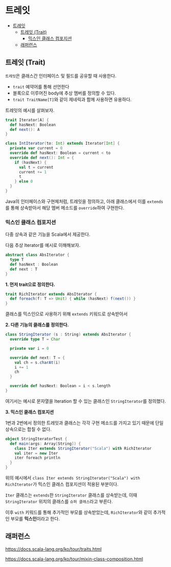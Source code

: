 # 트레잇

- [트레잇](#트레잇)
  - [트레잇 (Trait)](#트레잇-trait)
    - [믹스인 클래스 컴포지션](#믹스인-클래스-컴포지션)
  - [래퍼런스](#래퍼런스)

## 트레잇 (Trait)

`트레잇`은 클래스간 인터페이스 및 필드를 공유할 때 사용한다.

- `trait` 예약어를 통해 선언한다
- 블록으로 이루어진 body에 추상 멤버를 정의할 수 있다.
- `trait TraitName[T]`와 같이 제네릭과 함께 사용하면 유용하다.

트레잇의 예시를 살펴보자.

```Scala
trait Iterator[A] {
  def hasNext: Boolean
  def next(): A
}

class IntIterator(to: Int) extends Iterator[Int] {
  private var current = 0
  override def hasNext: Boolean = current < to
  override def next(): Int = {
    if (hasNext) {
      val t = current
      current += 1
      t
    } else 0
  }
}
```

Java의 인터페이스와 구현체처럼, 트레잇을 정의하고, 아래 클래스에서 이를 `extends`를 통해 상속받아서 해당 멤버 메소드를 `override`하여 구현한다.

### 믹스인 클래스 컴포지션

다중 상속과 같은 기능을 Scala에서 제공한다.

다음 추상 Iterator를 예시로 이해해보자.

```Scala
abstract class AbsIterator {
  type T
  def hasNext : Boolean
  def next : T
}
```

**1. 먼저 trait으로 정의한다.**

```Scala
trait RichIterator extends AbsIterator {
  def foreach(f: T => Unit) { while (hasNext) f(next()) }
}
```

클래스를 믹스인으로 사용하기 위해 `extends` 키워드로 상속받아서

**2. 다른 기능의 클래스를 정의한다.**

```Scala
class StringIterator (s : String) extends AbsIterator {
  override type T = Char

  private var i = 0

  override def next: T = {
    val ch = s.charAt(i)
    i += 1
    ch
  }

  override def hasNext: Boolean = i < s.length
}
```

여기서는 예시로 문자열을 Iteration 할 수 있는 클래스인 `StringIterator`를 정의했다.

**3. 믹스인 클래스 컴포지션**

1번과 2번에서 정의한 트레잇과 클래스는 각각 구현 메소드를 가지고 있기 때문에 단일 상속으로는 합칠 수 없다.

```Scala
object StringIteratorTest {
  def main(args: Array[String]) {
    class Iter extends StringIterator("Scala") with RichIterator
    val iter = new Iter
    iter foreach println
  }
}
```

위의 예시에서 `class Iter extends StringIterator("Scala") with RichIterator`가 믹스인 클래스 컴포지션이 적용된 부분이다.

`Iter` 클래스는 `extends`한 `StringIterator` 클래스를 상속받는데, 이때 `StringIterator` 위치의 클래스를 `슈퍼 클래스`라고 부른다.

이후 `with` 키워드를 통해 추가적인 부모를 상속받았는데, `RichIterator`와 같이 추가적인 부모를 **믹스인**이라고 한다.

## 래퍼런스

https://docs.scala-lang.org/ko/tour/traits.html

https://docs.scala-lang.org/ko/tour/mixin-class-composition.html
